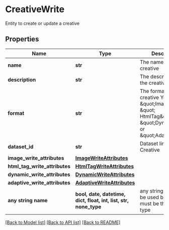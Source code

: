 # CreativeWrite

Entity to create or update a creative

## Properties
Name | Type | Description | Notes
------------ | ------------- | ------------- | -------------
**name** | **str** | The name of the creative | 
**description** | **str** | The description of the creative | [optional] 
**format** | **str** | The format of the creative  You can use \&quot;Image\&quot;, \&quot; HtmlTag\&quot;, \&quot;Dynamic\&quot; or \&quot;Adaptive\&quot; | [optional] 
**dataset_id** | **str** | Dataset linked to the Creative | [optional] 
**image_write_attributes** | [**ImageWriteAttributes**](ImageWriteAttributes.md) |  | [optional] 
**html_tag_write_attributes** | [**HtmlTagWriteAttributes**](HtmlTagWriteAttributes.md) |  | [optional] 
**dynamic_write_attributes** | [**DynamicWriteAttributes**](DynamicWriteAttributes.md) |  | [optional] 
**adaptive_write_attributes** | [**AdaptiveWriteAttributes**](AdaptiveWriteAttributes.md) |  | [optional] 
**any string name** | **bool, date, datetime, dict, float, int, list, str, none_type** | any string name can be used but the value must be the correct type | [optional]

[[Back to Model list]](../README.md#documentation-for-models) [[Back to API list]](../README.md#documentation-for-api-endpoints) [[Back to README]](../README.md)


